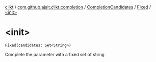 [clikt](../../../index.md) / [com.github.ajalt.clikt.completion](../../index.md) / [CompletionCandidates](../index.md) / [Fixed](index.md) / [&lt;init&gt;](./-init-.md)

# &lt;init&gt;

`Fixed(candidates: `[`Set`](https://kotlinlang.org/api/latest/jvm/stdlib/kotlin.collections/-set/index.html)`<`[`String`](https://kotlinlang.org/api/latest/jvm/stdlib/kotlin/-string/index.html)`>)`

Complete the parameter with a fixed set of string

